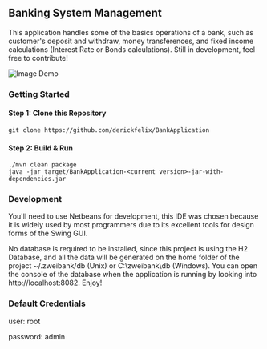 ## Banking System Management
This application handles some of the basics operations of a bank, such as customer's deposit and withdraw, money transferences, and fixed income calculations (Interest Rate or Bonds calculations). Still in development, feel free to contribute!

![Image Demo](https://github.com/derickfelix/BankApplication/blob/master/src/main/resources/images/demo.jpeg)

### Getting Started
#### Step 1: Clone this Repository
`git clone https://github.com/derickfelix/BankApplication` 
#### Step 2: Build & Run
```shell
./mvn clean package
java -jar target/BankApplication-<current version>-jar-with-dependencies.jar
```

### Development
You'll need to use Netbeans for development, this IDE was chosen because it is widely used by most programmers due to its excellent tools for design forms of the Swing GUI.

No database is required to be installed, since this project is using the H2 Database, and all the data will be generated on the home folder of the project ~/.zweibank/db (Unix) or C:\\zweibank\\db (Windows). You can open the console of the database when the application is running by looking into http://localhost:8082.
Enjoy!

### Default Credentials
user: root

password: admin

